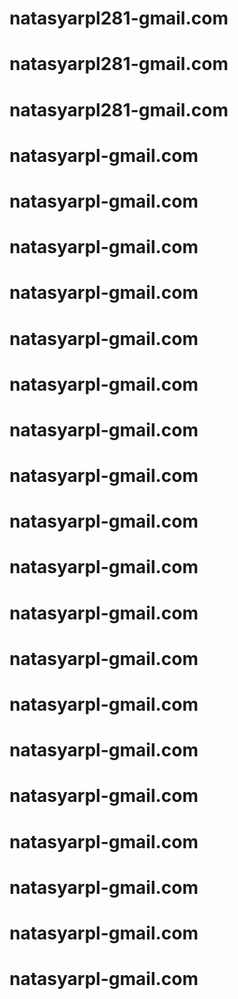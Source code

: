# natasyarpl281-gmail.com
# natasyarpl281-gmail.com
# natasyarpl281-gmail.com
# natasyarpl-gmail.com
# natasyarpl-gmail.com
# natasyarpl-gmail.com
# natasyarpl-gmail.com
# natasyarpl-gmail.com
# natasyarpl-gmail.com
# natasyarpl-gmail.com
# natasyarpl-gmail.com
# natasyarpl-gmail.com
# natasyarpl-gmail.com
# natasyarpl-gmail.com
# natasyarpl-gmail.com
# natasyarpl-gmail.com
# natasyarpl-gmail.com
# natasyarpl-gmail.com
# natasyarpl-gmail.com
# natasyarpl-gmail.com
# natasyarpl-gmail.com
# natasyarpl-gmail.com

